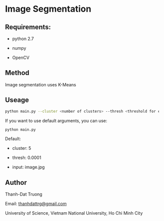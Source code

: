 # Image Segmentation

## Requirements:

+ python 2.7

+ numpy

+ OpenCV

## Method

Image segmentation uses K-Means

## Useage

```bash
python main.py --cluster <number of clusters> --thresh <threshold for error rate> --input <image path>
```

If you want to use default arguments, you can use:

```bash
python main.py
```

Default:

+ cluster: 5

+ thresh: 0.0001

+ input: image.jpg

## Author

Thanh-Dat Truong

Email: thanhdattrg@gmail.com

University of Science, Vietnam National University, Ho Chi Minh City


